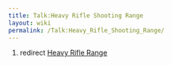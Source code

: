 ```yaml
---
title: Talk:Heavy Rifle Shooting Range
layout: wiki
permalink: /Talk:Heavy_Rifle_Shooting_Range/
---
```


1.  redirect [Heavy Rifle Range](/Heavy_Rifle_Range "wikilink")